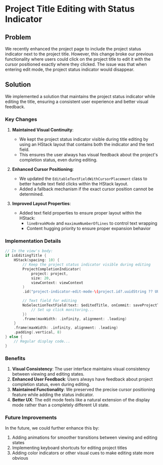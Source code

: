 # Project Title Editing with Status Indicator

## Problem

We recently enhanced the project page to include the project status indicator next to the project title. However, this change broke our previous functionality where users could click on the project title to edit it with the cursor positioned exactly where they clicked. The issue was that when entering edit mode, the project status indicator would disappear.

## Solution

We implemented a solution that maintains the project status indicator while editing the title, ensuring a consistent user experience and better visual feedback.

### Key Changes

1. **Maintained Visual Continuity**: 
   - We kept the project status indicator visible during title editing by using an HStack layout that contains both the indicator and the text field.
   - This ensures the user always has visual feedback about the project's completion status, even during editing.

2. **Enhanced Cursor Positioning**: 
   - We updated the `EditableTextFieldWithCursorPlacement` class to better handle text field clicks within the HStack layout.
   - Added a fallback mechanism if the exact cursor position cannot be determined.

3. **Improved Layout Properties**: 
   - Added text field properties to ensure proper layout within the HStack:
     - `lineBreakMode` and `maximumNumberOfLines` to control text wrapping
     - Content hugging priority to ensure proper expansion behavior

### Implementation Details

```swift
// In the view's body:
if isEditingTitle {
    HStack(spacing: 10) {
        // Keep the project status indicator visible during editing
        ProjectCompletionIndicator(
            project: project,
            size: 20,
            viewContext: viewContext
        )
        .id("project-indicator-edit-mode-\(project.id?.uuidString ?? UUID().uuidString)")
        
        // Text field for editing
        NoSelectionTextField(text: $editedTitle, onCommit: saveProjectTitle, onStartEditing: { textField in
            // Set up click monitoring...
        })
        .frame(maxWidth: .infinity, alignment: .leading)
    }
    .frame(maxWidth: .infinity, alignment: .leading)
    .padding(.vertical, 8)
} else {
    // Regular display code...
}
```

### Benefits

1. **Visual Consistency**: The user interface maintains visual consistency between viewing and editing states.
2. **Enhanced User Feedback**: Users always have feedback about project completion status, even during editing.
3. **Maintained Functionality**: We preserved the precise cursor positioning feature while adding the status indicator.
4. **Better UX**: The edit mode feels like a natural extension of the display mode rather than a completely different UI state.

### Future Improvements

In the future, we could further enhance this by:
1. Adding animations for smoother transitions between viewing and editing states
2. Implementing keyboard shortcuts for editing project titles
3. Adding color indicators or other visual cues to make editing state more obvious
